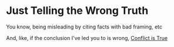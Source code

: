 # Just Telling the Wrong Truth

You know, being misleading by citing facts with bad framing, etc

And, like, if the conclusion I've led you to is wrong, [Conflict is True](tqt4w-s3jjh-448g0-67mr6-j9rcb)
